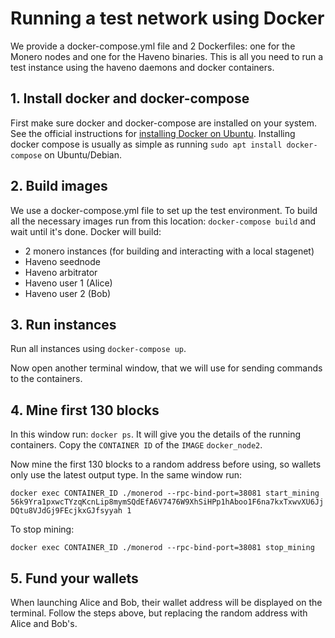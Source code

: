 # Running a test network using Docker

We provide a docker-compose.yml file and 2 Dockerfiles: one for the Monero nodes and one for the Haveno binaries. This is all you need to run a test instance using the haveno daemons and docker containers.

## 1. Install docker and docker-compose

First make sure docker and docker-compose are installed on your system. See the official instructions for [installing Docker on Ubuntu](https://docs.docker.com/engine/install/ubuntu/). Installing docker compose is usually as simple as running `sudo apt install docker-compose` on Ubuntu/Debian.

## 2. Build images

We use a docker-compose.yml file to set up the test environment. To build all the necessary images run from this location: `docker-compose build` and wait until it's done. Docker will build:

- 2 monero instances (for building and interacting with a local stagenet)
- Haveno seednode
- Haveno arbitrator
- Haveno user 1 (Alice)
- Haveno user 2 (Bob)

## 3. Run instances

Run all instances using `docker-compose up`.

Now open another terminal window, that we will use for sending commands to the containers.

## 4. Mine first 130 blocks

In this window run: `docker ps`. It will give you the details of the running containers. Copy the `CONTAINER ID` of the `IMAGE` `docker_node2`.

Now mine the first 130 blocks to a random address before using, so wallets only use the latest output type. In the same window run:

`docker exec CONTAINER_ID ./monerod --rpc-bind-port=38081 start_mining 56k9Yra1pxwcTYzqKcnLip8mymSQdEfA6V7476W9XhSiHPp1hAboo1F6na7kxTxwvXU6JjDQtu8VJdGj9FEcjkxGJfsyyah 1`

To stop mining:

`docker exec CONTAINER_ID ./monerod --rpc-bind-port=38081 stop_mining`

## 5. Fund your wallets

When launching Alice and Bob, their wallet address will be displayed on the terminal. Follow the steps above, but replacing the random address with Alice and Bob's.